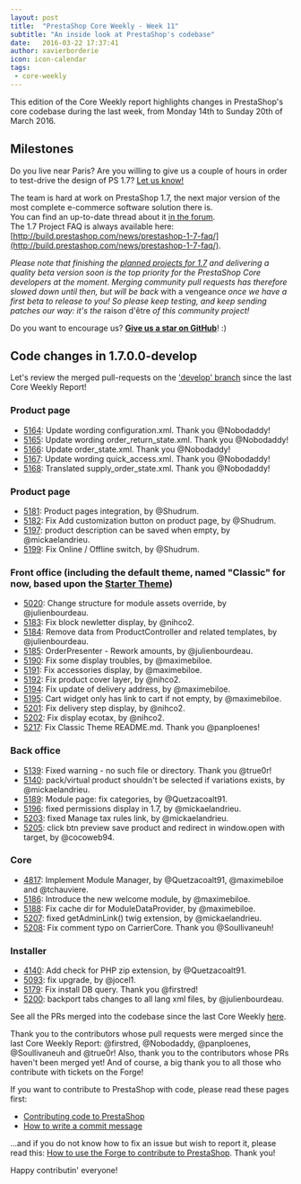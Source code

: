 ```yaml
---
layout: post
title:  "PrestaShop Core Weekly - Week 11"
subtitle: "An inside look at PrestaShop's codebase"
date:   2016-03-22 17:37:41
author: xavierborderie
icon: icon-calendar
tags:
 - core-weekly
---
```


This edition of the Core Weekly report highlights changes in PrestaShop's core codebase during the last week, from Monday 14th to Sunday 20th of March 2016.


## Milestones

Do you live near Paris? Are you willing to give us a couple of hours in order to test-drive the design of PS 1.7? [Let us know!](http://build.prestashop.com/news/call-for-user-testing-volunteers/)

The team is hard at work on PrestaShop 1.7, the next major version of the most complete e-commerce software solution there is. <br/>
You can find an up-to-date thread about it [in the forum](https://www.prestashop.com/forums/topic/480580-want-to-know-more-about-17/).<br/>
The 1.7 Project FAQ is always available here: [http://build.prestashop.com/news/prestashop-1-7-faq/](http://build.prestashop.com/news/prestashop-1-7-faq/).

_Please note that finishing the [planned projects for 1.7](http://build.prestashop.com/news/meet-prestashop-team-prestashop-1-7/) and delivering a quality beta version soon is the top priority for the PrestaShop Core developers at the moment. Merging community pull requests has therefore slowed down until then, but will be back_ with a vengeance _once we have a first beta to release to you! So please keep testing, and keep sending patches our way: it's the_ raison d'être _of this community project!_

Do you want to encourage us? **[Give us a star on GitHub](https://github.com/PrestaShop/PrestaShop)**! :)


## Code changes in 1.7.0.0-develop

Let's review the merged pull-requests on the ['develop' branch](https://github.com/PrestaShop/PrestaShop/tree/develop) since the last Core Weekly Report!

### Product page

 * [5164](https://github.com/PrestaShop/PrestaShop/pull/5164): Update wording configuration.xml. Thank you @Nobodaddy!
 * [5165](https://github.com/PrestaShop/PrestaShop/pull/5165): Update wording order_return_state.xml. Thank you @Nobodaddy!
 * [5166](https://github.com/PrestaShop/PrestaShop/pull/5166): Update order_state.xml. Thank you @Nobodaddy!
 * [5167](https://github.com/PrestaShop/PrestaShop/pull/5167): Update wording quick_access.xml. Thank you @Nobodaddy!
 * [5168](https://github.com/PrestaShop/PrestaShop/pull/5168): Translated supply_order_state.xml. Thank you @Nobodaddy!
 
 
### Product page

 * [5181](https://github.com/PrestaShop/PrestaShop/pull/5181): Product pages integration, by @Shudrum.
 * [5182](https://github.com/PrestaShop/PrestaShop/pull/5182): Fix Add customization button on product page, by @Shudrum.
 * [5197](https://github.com/PrestaShop/PrestaShop/pull/5197): product description can be saved when empty, by @mickaelandrieu.
 * [5199](https://github.com/PrestaShop/PrestaShop/pull/5199): Fix Online / Offline switch, by @Shudrum.
 

### Front office (including the default theme, named "Classic" for now, based upon the [Starter Theme](https://github.com/PrestaShop/PrestaShop/tree/develop/themes/classic))

 * [5020](https://github.com/PrestaShop/PrestaShop/pull/5020): Change structure for module assets override, by @julienbourdeau.
 * [5183](https://github.com/PrestaShop/PrestaShop/pull/5183): Fix block newletter display, by @nihco2.
 * [5184](https://github.com/PrestaShop/PrestaShop/pull/5184): Remove data from ProductController and related templates, by @julienbourdeau.
 * [5185](https://github.com/PrestaShop/PrestaShop/pull/5185): OrderPresenter - Rework amounts, by @julienbourdeau.
 * [5190](https://github.com/PrestaShop/PrestaShop/pull/5190): Fix some display troubles, by @maximebiloe.
 * [5191](https://github.com/PrestaShop/PrestaShop/pull/5191): Fix accessories display, by @maximebiloe.
 * [5192](https://github.com/PrestaShop/PrestaShop/pull/5192): Fix product cover layer, by @nihco2.
 * [5194](https://github.com/PrestaShop/PrestaShop/pull/5194): Fix update of delivery address, by @maximebiloe.
 * [5195](https://github.com/PrestaShop/PrestaShop/pull/5195): Cart widget only has link to cart if not empty, by @maximebiloe.
 * [5201](https://github.com/PrestaShop/PrestaShop/pull/5201): Fix delivery step display, by @nihco2.
 * [5202](https://github.com/PrestaShop/PrestaShop/pull/5202): Fix display ecotax, by @nihco2.
 * [5217](https://github.com/PrestaShop/PrestaShop/pull/5217): Fix Classic Theme README.md. Thank you @panploenes!

 
### Back office

 * [5139](https://github.com/PrestaShop/PrestaShop/pull/5139): Fixed warning - no such file or directory. Thank you @true0r!
 * [5140](https://github.com/PrestaShop/PrestaShop/pull/5140): pack/virtual product shouldn't be selected if variations exists, by @mickaelandrieu.
 * [5189](https://github.com/PrestaShop/PrestaShop/pull/5189): Module page: fix categories, by @Quetzacoalt91.
 * [5196](https://github.com/PrestaShop/PrestaShop/pull/5196): fixed permissions display in 1.7, by @mickaelandrieu.
 * [5203](https://github.com/PrestaShop/PrestaShop/pull/5203): fixed Manage tax rules link, by @mickaelandrieu.
 * [5205](https://github.com/PrestaShop/PrestaShop/pull/5205): click btn preview save product and redirect in window.open with target, by @cocoweb94.


### Core

 * [4817](https://github.com/PrestaShop/PrestaShop/pull/4817): Implement Module Manager, by @Quetzacoalt91, @maximebiloe and @tchauviere.
 * [5186](https://github.com/PrestaShop/PrestaShop/pull/5186): Introduce the new welcome module, by @maximebiloe.
 * [5188](https://github.com/PrestaShop/PrestaShop/pull/5188): Fix cache dir for ModuleDataProvider, by @maximebiloe.
 * [5207](https://github.com/PrestaShop/PrestaShop/pull/5207): fixed getAdminLink() twig extension, by @mickaelandrieu.
 * [5208](https://github.com/PrestaShop/PrestaShop/pull/5208): Fix comment typo on CarrierCore. Thank you @Soullivaneuh!
 
 
### Installer

 * [4140](https://github.com/PrestaShop/PrestaShop/pull/4140): Add check for PHP zip extension, by @Quetzacoalt91.
 * [5093](https://github.com/PrestaShop/PrestaShop/pull/5093): fix upgrade, by @jocel1.
 * [5179](https://github.com/PrestaShop/PrestaShop/pull/5179): Fix install DB query. Thank you @firstred!
 * [5200](https://github.com/PrestaShop/PrestaShop/pull/5200): backport tabs changes to all lang xml files, by @julienbourdeau.
 
 

See all the PRs merged into the codebase since the last Core Weekly [here](https://github.com/PrestaShop/PrestaShop/pulls?utf8=%E2%9C%93&q=is%3Apr+is%3Amerged+merged%3A2016-03-06..2016-03-13+).

Thank you to the contributors whose pull requests were merged since the last Core Weekly Report: @firstred, @Nobodaddy, @panploenes, @Soullivaneuh and @true0r! Also, thank you to the contributors whose PRs haven't been merged yet! And of course, a big thank you to all those who contribute with tickets on the Forge!

If you want to contribute to PrestaShop with code, please read these pages first:

 * [Contributing code to PrestaShop](http://doc.prestashop.com/display/PS16/Contributing+code+to+PrestaShop)
 * [How to write a commit message](http://doc.prestashop.com/display/PS16/How+to+write+a+commit+message)

...and if you do not know how to fix an issue but wish to report it, please read this: [How to use the Forge to contribute to PrestaShop](http://doc.prestashop.com/display/PS16/How+to+use+the+Forge+to+contribute+to+PrestaShop). Thank you!

Happy contributin' everyone!
